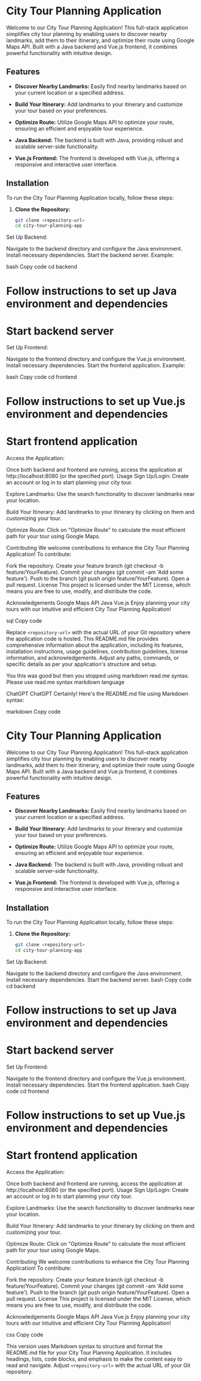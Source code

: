 # City Tour Planning Application

Welcome to our City Tour Planning Application! This full-stack application simplifies city tour planning by enabling users to discover nearby landmarks, add them to their itinerary, and optimize their route using Google Maps API. Built with a Java backend and Vue.js frontend, it combines powerful functionality with intuitive design.

## Features

- **Discover Nearby Landmarks:** Easily find nearby landmarks based on your current location or a specified address.
  
- **Build Your Itinerary:** Add landmarks to your itinerary and customize your tour based on your preferences.
  
- **Optimize Route:** Utilize Google Maps API to optimize your route, ensuring an efficient and enjoyable tour experience.
  
- **Java Backend:** The backend is built with Java, providing robust and scalable server-side functionality.
  
- **Vue.js Frontend:** The frontend is developed with Vue.js, offering a responsive and interactive user interface.
  
## Installation

To run the City Tour Planning Application locally, follow these steps:

1. **Clone the Repository:**
   ```bash
   git clone <repository-url>
   cd city-tour-planning-app
Set Up Backend:

Navigate to the backend directory and configure the Java environment.
Install necessary dependencies.
Start the backend server.
Example:

bash
Copy code
cd backend
# Follow instructions to set up Java environment and dependencies
# Start backend server
Set Up Frontend:

Navigate to the frontend directory and configure the Vue.js environment.
Install necessary dependencies.
Start the frontend application.
Example:

bash
Copy code
cd frontend
# Follow instructions to set up Vue.js environment and dependencies
# Start frontend application
Access the Application:

Once both backend and frontend are running, access the application at http://localhost:8080 (or the specified port).
Usage
Sign Up/Login: Create an account or log in to start planning your city tour.

Explore Landmarks: Use the search functionality to discover landmarks near your location.

Build Your Itinerary: Add landmarks to your itinerary by clicking on them and customizing your tour.

Optimize Route: Click on "Optimize Route" to calculate the most efficient path for your tour using Google Maps.

Contributing
We welcome contributions to enhance the City Tour Planning Application! To contribute:

Fork the repository.
Create your feature branch (git checkout -b feature/YourFeature).
Commit your changes (git commit -am 'Add some feature').
Push to the branch (git push origin feature/YourFeature).
Open a pull request.
License
This project is licensed under the MIT License, which means you are free to use, modify, and distribute the code.

Acknowledgements
Google Maps API
Java
Vue.js
Enjoy planning your city tours with our intuitive and efficient City Tour Planning Application!

sql
Copy code

Replace `<repository-url>` with the actual URL of your Git repository where the application code is hosted. This README.md file provides comprehensive information about the application, including its features, installation instructions, usage guidelines, contribution guidelines, license information, and acknowledgements. Adjust any paths, commands, or specific details as per your application's structure and setup.

You
this was good but then you stopped using markdown read.me syntax. Please use read.me syntax markdown language

ChatGPT
ChatGPT
Certainly! Here's the README.md file using Markdown syntax:

markdown
Copy code
# City Tour Planning Application

Welcome to our City Tour Planning Application! This full-stack application simplifies city tour planning by enabling users to discover nearby landmarks, add them to their itinerary, and optimize their route using Google Maps API. Built with a Java backend and Vue.js frontend, it combines powerful functionality with intuitive design.

## Features

- **Discover Nearby Landmarks:** Easily find nearby landmarks based on your current location or a specified address.
  
- **Build Your Itinerary:** Add landmarks to your itinerary and customize your tour based on your preferences.
  
- **Optimize Route:** Utilize Google Maps API to optimize your route, ensuring an efficient and enjoyable tour experience.
  
- **Java Backend:** The backend is built with Java, providing robust and scalable server-side functionality.
  
- **Vue.js Frontend:** The frontend is developed with Vue.js, offering a responsive and interactive user interface.
  
## Installation

To run the City Tour Planning Application locally, follow these steps:

1. **Clone the Repository:**
   ```bash
   git clone <repository-url>
   cd city-tour-planning-app
Set Up Backend:

Navigate to the backend directory and configure the Java environment.
Install necessary dependencies.
Start the backend server.
bash
Copy code
cd backend
# Follow instructions to set up Java environment and dependencies
# Start backend server
Set Up Frontend:

Navigate to the frontend directory and configure the Vue.js environment.
Install necessary dependencies.
Start the frontend application.
bash
Copy code
cd frontend
# Follow instructions to set up Vue.js environment and dependencies
# Start frontend application
Access the Application:

Once both backend and frontend are running, access the application at http://localhost:8080 (or the specified port).
Usage
Sign Up/Login: Create an account or log in to start planning your city tour.

Explore Landmarks: Use the search functionality to discover landmarks near your location.

Build Your Itinerary: Add landmarks to your itinerary by clicking on them and customizing your tour.

Optimize Route: Click on "Optimize Route" to calculate the most efficient path for your tour using Google Maps.

Contributing
We welcome contributions to enhance the City Tour Planning Application! To contribute:

Fork the repository.
Create your feature branch (git checkout -b feature/YourFeature).
Commit your changes (git commit -am 'Add some feature').
Push to the branch (git push origin feature/YourFeature).
Open a pull request.
License
This project is licensed under the MIT License, which means you are free to use, modify, and distribute the code.

Acknowledgements
Google Maps API
Java
Vue.js
Enjoy planning your city tours with our intuitive and efficient City Tour Planning Application!

css
Copy code

This version uses Markdown syntax to structure and format the README.md file for your City Tour Planning Application. It includes headings, lists, code blocks, and emphasis to make the content easy to read and navigate. Adjust `<repository-url>` with the actual URL of your Git repository.



